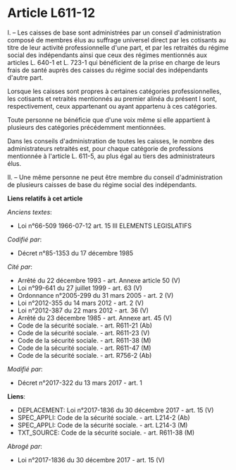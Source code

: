# Article L611-12

I. – Les caisses de base sont administrées par un conseil d'administration composé de membres élus au suffrage universel
direct par les cotisants au titre de leur activité professionnelle d'une part, et par les retraités du régime social des
indépendants ainsi que ceux des régimes mentionnés aux articles L. 640-1 et L. 723-1 qui bénéficient de la prise en charge de
leurs frais de santé auprès des caisses du régime social des indépendants d'autre part.

Lorsque les caisses sont propres à certaines catégories professionnelles, les cotisants et retraités mentionnés au premier
alinéa du présent I sont, respectivement, ceux appartenant ou ayant appartenu à ces catégories. 

Toute personne ne bénéficie que d'une voix même si elle appartient à plusieurs des catégories précédemment mentionnées.

Dans les conseils d'administration de toutes les caisses, le nombre des administrateurs retraités est, pour chaque catégorie
de professions mentionnée à l'article L. 611-5, au plus égal au tiers des administrateurs élus.

II. – Une même personne ne peut être membre du conseil d'administration de plusieurs caisses de base du régime social des
indépendants.

**Liens relatifs à cet article**

_Anciens textes_:

  - Loi n°66-509 1966-07-12 art. 15 III ELEMENTS LEGISLATIFS

_Codifié par_:

  - Décret n°85-1353 du 17 décembre 1985

_Cité par_:

  - Arrêté du 22 décembre 1993 - art. Annexe article 50 (V)
  - Loi n°99-641 du 27 juillet 1999 - art. 63 (V)
  - Ordonnance n°2005-299 du 31 mars 2005 - art. 2 (V)
  - Loi n°2012-355 du 14 mars 2012 - art. 2 (V)
  - Loi n°2012-387 du 22 mars 2012 - art. 36 (V)
  - Arrêté du 23 décembre 1985 - art. Annexe art. 45 (V)
  - Code de la sécurité sociale. - art. R611-21 (Ab)
  - Code de la sécurité sociale. - art. R611-23 (V)
  - Code de la sécurité sociale. - art. R611-38 (M)
  - Code de la sécurité sociale. - art. R611-47 (M)
  - Code de la sécurité sociale. - art. R756-2 (Ab)

_Modifié par_:

  - Décret n°2017-322 du 13 mars 2017 - art. 1

**Liens**:

  - DEPLACEMENT: Loi n°2017-1836 du 30 décembre 2017 - art. 15 (V)
  - SPEC_APPLI: Code de la sécurité sociale. - art. L214-2 (Ab)
  - SPEC_APPLI: Code de la sécurité sociale. - art. L214-3 (M)
  - TXT_SOURCE: Code de la sécurité sociale. - art. R611-38 (M)

_Abrogé par_:

  - Loi n°2017-1836 du 30 décembre 2017 - art. 15 (V)
